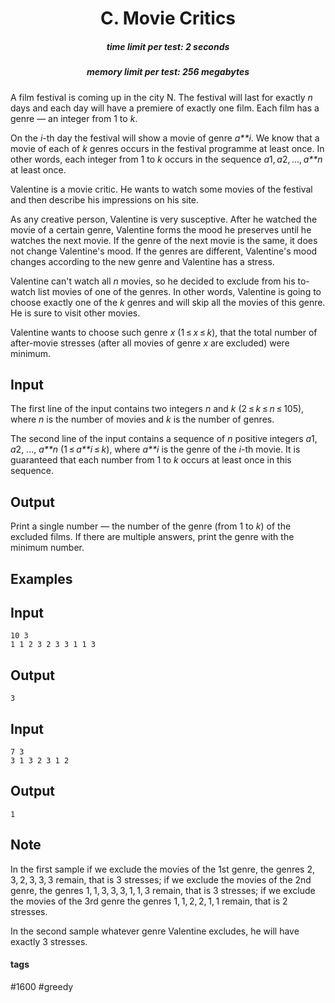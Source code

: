 <h1 style='text-align: center;'> C. Movie Critics</h1>

<h5 style='text-align: center;'>time limit per test: 2 seconds</h5>
<h5 style='text-align: center;'>memory limit per test: 256 megabytes</h5>

A film festival is coming up in the city N. The festival will last for exactly *n* days and each day will have a premiere of exactly one film. Each film has a genre — an integer from 1 to *k*.

On the *i*-th day the festival will show a movie of genre *a**i*. We know that a movie of each of *k* genres occurs in the festival programme at least once. In other words, each integer from 1 to *k* occurs in the sequence *a*1, *a*2, ..., *a**n* at least once.

Valentine is a movie critic. He wants to watch some movies of the festival and then describe his impressions on his site.

As any creative person, Valentine is very susceptive. After he watched the movie of a certain genre, Valentine forms the mood he preserves until he watches the next movie. If the genre of the next movie is the same, it does not change Valentine's mood. If the genres are different, Valentine's mood changes according to the new genre and Valentine has a stress.

Valentine can't watch all *n* movies, so he decided to exclude from his to-watch list movies of one of the genres. In other words, Valentine is going to choose exactly one of the *k* genres and will skip all the movies of this genre. He is sure to visit other movies.

Valentine wants to choose such genre *x* (1 ≤ *x* ≤ *k*), that the total number of after-movie stresses (after all movies of genre *x* are excluded) were minimum.

## Input

The first line of the input contains two integers *n* and *k* (2 ≤ *k* ≤ *n* ≤ 105), where *n* is the number of movies and *k* is the number of genres.

The second line of the input contains a sequence of *n* positive integers *a*1, *a*2, ..., *a**n* (1 ≤ *a**i* ≤ *k*), where *a**i* is the genre of the *i*-th movie. It is guaranteed that each number from 1 to *k* occurs at least once in this sequence.

## Output

Print a single number — the number of the genre (from 1 to *k*) of the excluded films. If there are multiple answers, print the genre with the minimum number.

## Examples

## Input


```
10 3  
1 1 2 3 2 3 3 1 1 3  

```
## Output


```
3
```
## Input


```
7 3  
3 1 3 2 3 1 2  

```
## Output


```
1
```
## Note

In the first sample if we exclude the movies of the 1st genre, the genres 2, 3, 2, 3, 3, 3 remain, that is 3 stresses; if we exclude the movies of the 2nd genre, the genres 1, 1, 3, 3, 3, 1, 1, 3 remain, that is 3 stresses; if we exclude the movies of the 3rd genre the genres 1, 1, 2, 2, 1, 1 remain, that is 2 stresses.

In the second sample whatever genre Valentine excludes, he will have exactly 3 stresses.



#### tags 

#1600 #greedy 